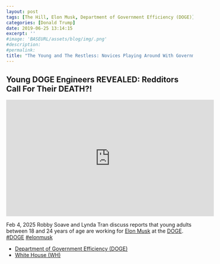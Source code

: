 ```yaml
---
layout: post
tags: [The Hill, Elon Musk, Department of Government Efficiency (DOGE)]
categories: [Donald Trump]
date: 2019-06-25 13:14:15
excerpt: ''
#image: 'BASEURL/assets/blog/img/.png'
#description:
#permalink:
title: "The Young and The Restless: Novices Playing Around With Government Systems – DOGE, Elon 3"
---
```



## Young DOGE Engineers REVEALED: Redditors Call For Their DEATH?!

<iframe width="560" height="315" src="https://www.youtube.com/embed/8WPziOWwOpk?si=DxY_0OSFDQiZyzxp" title="YouTube video player" frameborder="0" allow="accelerometer; autoplay; clipboard-write; encrypted-media; gyroscope; picture-in-picture; web-share" referrerpolicy="strict-origin-when-cross-origin" allowfullscreen></iframe>

Feb 4, 2025 Robby Soave and Lynda Tran discuss reports that young adults between 18 and 24 years of age are working for [Elon Musk](https://x.com/elonmusk/) at the [DOGE](https://doge.gov/). [#DOGE](https://doge.gov/) [#elonmusk](https://x.com/elonmusk/)

- [Department of Government Efficiency (DOGE)](https://doge.gov/)
- [White House (WH)](https://www.whitehouse.gov/)
